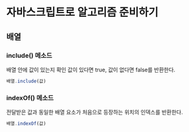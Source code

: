 # 자바스크립트로 알고리즘 준비하기

## 배열

### include() 메소드
배열 안에 값이 있는지 확인
값이 있다면 true, 값이 없다면 false를 반환한다.
```js
배열.include(값)
```
### indexOf() 메소드
전달받은 값과 동일한 배열 요소가 처음으로 등장하는 위치의 인덱스를 반환한다.
```js
배열.indexOf(값)
```
